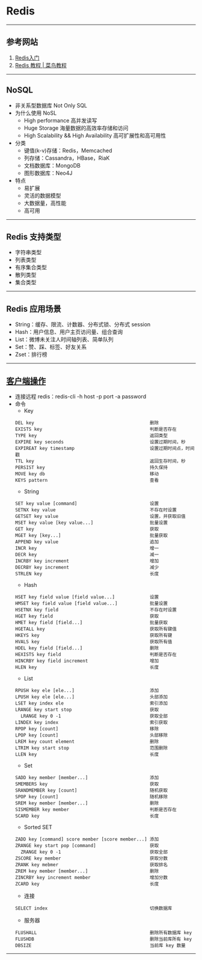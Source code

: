 # Redis

---
## 参考网站
1. [Redis入门](https://www.imooc.com/learn/839)
2. [Redis 教程 | 菜鸟教程](https://www.runoob.com/redis/redis-tutorial.html)
---
## NoSQL
- 非关系型数据库 Not Only SQL
- 为什么使用 NoSL
    - High performance 高并发读写
    - Huge Storage 海量数据的高效率存储和访问
    - High Scalability && High Availability 高可扩展性和高可用性
- 分类
    - 键值(k-v)存储：Redis，Memcached
    - 列存储：Cassandra，HBase，RiaK
    - 文档数据库：MongoDB
    - 图形数据库：Neo4J
- 特点
    - 易扩展
    - 灵活的数据模型
    - 大数据量，高性能
    - 高可用
---
## Redis 支持类型
- 字符串类型
- 列表类型
- 有序集合类型
- 散列类型
- 集合类型
---
## Redis 应用场景
- String：缓存、限流、计数器、分布式锁、分布式 session
- Hash：用户信息、用户主页访问量、组合查询
- List：微博未关注人时间轴列表、简单队列
- Set：赞、踩、标签、好友关系
- Zset：排行榜
---
## [客户端操作](https://www.cnblogs.com/javastack/p/9854489.html)
- 连接远程 redis：redis-cli -h host -p port -a password
- 命令
  - Key
  ```
  DEL key                                           删除
  EXISTS key                                        判断是否存在
  TYPE key                                          返回类型
  EXPIRE key seconds                                设置过期时间，秒
  EXPIREAT key timestamp                            设置过期时间点，时间戳
  TTL key                                           返回生存时间，秒
  PERSIST key                                       持久保持
  MOVE key db                                       移动
  KEYS pattern                                      查看
  ```
  - String
  ```
  SET key value [command]                           设置
  SETNX key value                                   不存在时设置
  GETSET key value                                  设置，并获取旧值
  MSET key value [key value...]                     批量设置
  GET key                                           获取
  MGET key [key...]                                 批量获取
  APPEND key value                                  追加
  INCR key                                          增一
  DECR key                                          减一
  INCRBY key increment                              增加
  DECRBY key increment                              减少
  STRLEN key                                        长度
  ```
  - Hash
  ```
  HSET key field value [field value...]             设置
  HMSET key field value [field value...]            批量设置
  HSETNX key field                                  不存在时设置
  HGET key field                                    获取
  HMET key field [field...]                         批量获取
  HGETALL key                                       获取所有键值
  HKEYS key                                         获取所有键
  HVALS key                                         获取所有值
  HDEL key field [field...]                         删除
  HEXISTS key field                                 判断是否存在
  HINCRBY key field increment                       增加
  HLEN key                                          长度
  ```
  - List
  ```
  RPUSH key ele [ele...]                            添加
  LPUSH key ele [ele...]                            头部添加
  LSET key index ele                                索引添加
  LRANGE key start stop                             获取
    LRANGE key 0 -1                                 获取全部
  LINDEX key index                                  索引获取
  RPOP key [count]                                  移除
  LPOP key [count]                                  头部移除
  LREM key count element                            删除
  LTRIM key start stop                              范围删除
  LLEN key                                          长度
  ```
  - Set
  ```
  SADD key member [member...]                       添加
  SMEMBERS key                                      获取
  SRANDMEMBER key [count]                           随机获取
  SPOP key [count]                                  随机移除
  SREM key member [member...]                       删除
  SISMEMBER key member                              判断是否存在
  SCARD key                                         长度
  ```
  - Sorted SET
  ```
  ZADD key [command] score member [score member...] 添加
  ZRANGE key start pop [command]                    获取
    ZRANGE key 0 -1                                 获取全部
  ZSCORE key member                                 获取分数
  ZRANK key mebmer                                  获取排名
  ZREM key member [member...]                       删除
  ZINCRBY key increment member                      增加分数
  ZCARD key                                         长度
  ```
  - 连接
  ```
  SELECT index                                      切换数据库
  ```
  - 服务器
  ```
  FLUSHALL                                          删除所有数据库 key
  FLUSHDB                                           删除当前库所有 key
  DBSIZE                                            当前库 key 数量
  ```
---
  